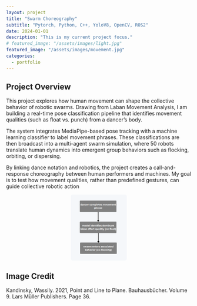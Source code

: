 ```yaml
---
layout: project
title: "Swarm Choreography"
subtitle: "Pytorch, Python, C++, YoloV8, OpenCV, ROS2"
date: 2024-01-01
description: "This is my current project focus."
# featured_image: "/assets/images/light.jpg" 
featured_image: "/assets/images/movement.jpg"
categories:
  - portfolio
---
```



## Project Overview

This project explores how human movement can shape the collective behavior of robotic swarms. Drawing from Laban Movement Analysis, I am building a real-time pose classification pipeline that identifies movement qualities (such as float vs. punch) from a dancer’s body.

<!-- <div style="display: flex; justify-content: center;">
  <img src="/assets/images/laban-effort.jpg" alt="ROS2 Frames" style="width: 30%; max-width: 1000px; height: auto; border-radius: 5px;">
</div> -->

The system integrates MediaPipe-based pose tracking with a machine learning classifier to label movement phrases. These classifications are then broadcast into a multi-agent swarm simulation, where 50 robots translate human dynamics into emergent group behaviors such as flocking, orbiting, or dispersing.

By linking dance notation and robotics, the project creates a call-and-response choreography between human performers and machines. My goal is to test how movement qualities, rather than predefined gestures, can guide collective robotic action

<!-- <br>  
<div style="display: flex; justify-content: center;">
  <img src="/assets/images/laban-effort.jpg" alt="ROS2 Frames" style="width: 30%; max-width: 1000px; height: auto; border-radius: 5px;">
</div> -->



<div style="display: flex; justify-content: center;">
  <img src="/assets/images/laban_flow_diagram.png" alt="ROS2 Frames" style="width: 30%; max-width: 1000px; height: auto; border-radius: 5px;">
</div>

<!-- If you would like to see the current state of the project, you can view the repository here:
[GitHub: Laban Dance Classification and Swarm Response](https://github.com/m0therb0ardd/laban_classifier) -->



## Image Credit
Kandinsky, Wassily. 2021, Point and Line to Plane. Bauhausbücher. Volume 9. Lars Müller Publishers. Page 36.     